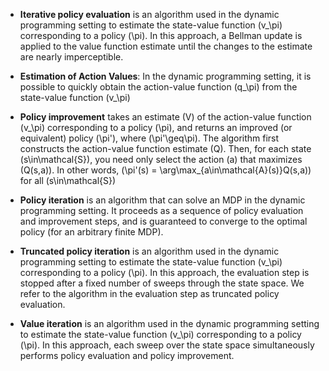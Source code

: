 - **Iterative policy evaluation** is an algorithm used in the dynamic programming setting to estimate the state-value function \(v_\pi\) corresponding to a policy \(\pi\). In this approach, a Bellman update is applied to the value function estimate until the changes to the estimate are nearly imperceptible.

- **Estimation of Action Values**: In the dynamic programming setting, it is possible to quickly obtain the action-value function \(q_\pi\) from the state-value function \(v_\pi\)

- **Policy improvement** takes an estimate \(V\) of the action-value function \(v_\pi\) corresponding to a policy \(\pi\), and returns an improved (or equivalent) policy \(\pi'\), where \(\pi'\geq\pi\). The algorithm first constructs the action-value function estimate \(Q\). Then, for each state \(s\in\mathcal{S}\), you need only select the action \(a\) that maximizes \(Q(s,a)\). In other words, \(\pi'(s) = \arg\max_{a\in\mathcal{A}(s)}Q(s,a)\) for all \(s\in\mathcal{S}\)

- **Policy iteration** is an algorithm that can solve an MDP in the dynamic programming setting. It proceeds as a sequence of policy evaluation and improvement steps, and is guaranteed to converge to the optimal policy (for an arbitrary finite MDP).

- **Truncated policy iteration** is an algorithm used in the dynamic programming setting to estimate the state-value function \(v_\pi\) corresponding to a policy \(\pi\). In this approach, the evaluation step is stopped after a fixed number of sweeps through the state space. We refer to the algorithm in the evaluation step as truncated policy evaluation.

- **Value iteration** is an algorithm used in the dynamic programming setting to estimate the state-value function \(v_\pi\) corresponding to a policy \(\pi\). In this approach, each sweep over the state space simultaneously performs policy evaluation and policy improvement.
